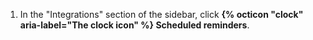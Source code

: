 1. In the "Integrations" section of the sidebar, click **{% octicon "clock" aria-label="The clock icon" %} Scheduled reminders**.
